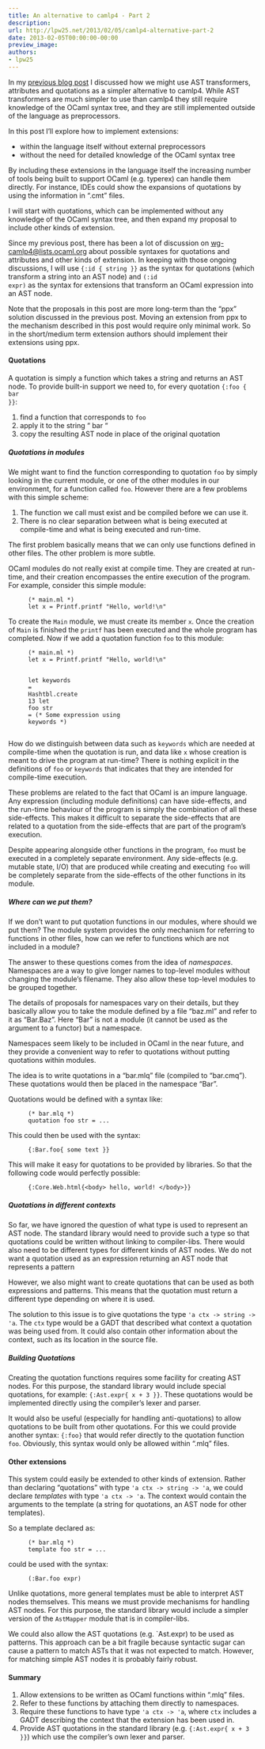 ```yaml
---
title: An alternative to camlp4 - Part 2
description:
url: http://lpw25.net/2013/02/05/camlp4-alternative-part-2
date: 2013-02-05T00:00:00-00:00
preview_image:
authors:
- lpw25
---
```


<p>In my <a href="http://lpw25.net/2013/01/23/camlp4-alternative-part-1.html">previous blog post</a> I
discussed how we might use AST transformers, attributes and quotations as a
simpler alternative to camlp4. While AST transformers are much simpler to use
than camlp4 they still require knowledge of the OCaml syntax tree, and they are
still implemented outside of the language as preprocessors.</p>

<p>In this post I&rsquo;ll explore how to implement extensions:</p>

<ul>
  <li>within the language itself without external preprocessors</li>
  <li>without the need for detailed knowledge of the OCaml syntax tree</li>
</ul>

<p>By including these extensions in the language itself the increasing number of
tools being built to support OCaml (e.g. typerex) can handle them directly. For
instance, IDEs could show the expansions of quotations by using the information
in &ldquo;.cmt&rdquo; files.</p>

<p>I will start with quotations, which can be implemented without any knowledge of
the OCaml syntax tree, and then expand my proposal to include other kinds of
extension.</p>

<p>Since my previous post, there has been a lot of discussion on
<a href="http://lists.ocaml.org/listinfo/wg-camlp4">wg-camlp4@lists.ocaml.org</a> about
possible syntaxes for quotations and attributes and other kinds of extension. In
keeping with those ongoing discussions, I will use <code class="highlighter-rouge"><span class="p">{</span><span class="err">:id</span><span class="w"> </span><span class="err">{</span><span class="w"> </span><span class="err">string</span><span class="w"> </span><span class="p">}</span><span class="err">}</span></code> as the
syntax for quotations (which transform a string into an AST node) and <code class="highlighter-rouge">(:id
expr)</code> as the syntax for extensions that transform an OCaml expression into an
AST node.</p>

<p>Note that the proposals in this post are more long-term than the &ldquo;ppx&rdquo; solution
discussed in the previous post. Moving an extension from ppx to the mechanism
described in this post would require only minimal work. So in the short/medium
term extension authors should implement their extensions using ppx.</p>

<h4>Quotations</h4>

<p>A quotation is simply a function which takes a string and returns an AST
node. To provide built-in support we need to, for every quotation <code class="highlighter-rouge"><span class="p">{</span><span class="err">:foo</span><span class="w"> </span><span class="err">{</span><span class="w"> </span><span class="err">bar</span><span class="w">
</span><span class="p">}</span><span class="err">}</span></code>:</p>

<ol>
  <li>find a function that corresponds to <code class="highlighter-rouge">foo</code></li>
  <li>apply it to the string &ldquo; bar &ldquo;</li>
  <li>copy the resulting AST node in place of the original quotation</li>
</ol>

<h5>Quotations in modules</h5>

<p>We might want to find the function corresponding to quotation <code class="highlighter-rouge">foo</code> by simply
looking in the current module, or one of the other modules in our environment,
for a function called <code class="highlighter-rouge">foo</code>. However there are a few problems with this simple
scheme:</p>

<ol>
  <li>The function we call must exist and be compiled before we can use it.</li>
  <li>There is no clear separation between what is being executed at compile-time
and what is being executed and run-time.</li>
</ol>

<p>The first problem basically means that we can only use functions defined in
other files. The other problem is more subtle.</p>

<p>OCaml modules do not really exist at compile time. They are created at run-time,
and their creation encompasses the entire execution of the program. For example,
consider this simple module:</p>

<figure class="highlight"><pre><code class="language-ocaml" data-lang="ocaml"><span class="c">(* main.ml *)</span>
<span class="k">let</span> <span class="n">x</span> <span class="p">=</span> <span class="nn">Printf</span><span class="p">.</span><span class="n">printf</span> <span class="s2">&quot;Hello, world!</span><span class="se">\n</span><span class="s2">&quot;</span></code></pre></figure>

<p>To create the <code class="highlighter-rouge">Main</code> module, we must create its member <code class="highlighter-rouge">x</code>. Once the creation of
<code class="highlighter-rouge">Main</code> is finished the <code class="highlighter-rouge">printf</code> has been executed and the whole program has
completed. Now if we add a quotation function <code class="highlighter-rouge">foo</code> to this module:</p>

<figure class="highlight"><pre><code class="language-ocaml" data-lang="ocaml"><span class="c">(* main.ml *)</span>
<span class="k">let</span> <span class="n">x</span> <span class="p">=</span> <span class="nn">Printf</span><span class="p">.</span><span class="n">printf</span> <span class="s2">&quot;Hello, world!</span><span class="se">\n</span><span class="s2">&quot;</span>

<span class="k">let</span> <span class="n">keywords</span> <span class="p">=</span> <span class="nn">Hashtbl</span><span class="p">.</span><span class="n">create</span> <span class="mi">13</span>
<span class="k">let</span> <span class="n">foo</span> <span class="n">str</span> <span class="p">=</span> <span class="c">(* Some expression using keywords *)</span></code></pre></figure>

<p>How do we distinguish between data such as <code class="highlighter-rouge">keywords</code> which are needed at
compile-time when the quotation is run, and data like <code class="highlighter-rouge">x</code> whose creation is
meant to drive the program at run-time? There is nothing explicit in the
definitions of <code class="highlighter-rouge">foo</code> or <code class="highlighter-rouge">keywords</code> that indicates that they are intended for
compile-time execution.</p>

<p>These problems are related to the fact that OCaml is an impure language. Any
expression (including module definitions) can have side-effects, and the
run-time behaviour of the program is simply the combination of all these
side-effects. This makes it difficult to separate the side-effects that are
related to a quotation from the side-effects that are part of the program&rsquo;s
execution.</p>

<p>Despite appearing alongside other functions in the program, <code class="highlighter-rouge">foo</code> must be
executed in a completely separate environment. Any side-effects (e.g. mutable
state, I/O) that are produced while creating and executing <code class="highlighter-rouge">foo</code> will be
completely separate from the side-effects of the other functions in its module.</p>

<h5>Where can we put them?</h5>

<p>If we don&rsquo;t want to put quotation functions in our modules, where should we put
them? The module system provides the only mechanism for referring to functions in
other files, how can we refer to functions which are not included in a module?</p>

<p>The answer to these questions comes from the idea of <em>namespaces</em>. Namespaces
are a way to give longer names to top-level modules without changing the
module&rsquo;s filename. They also allow these top-level modules to be grouped
together.</p>

<p>The details of proposals for namespaces vary on their details, but they
basically allow you to take the module defined by a file &ldquo;baz.ml&rdquo; and refer to
it as &ldquo;Bar.Baz&rdquo;. Here &ldquo;Bar&rdquo; is not a module (it cannot be used as the argument
to a functor) but a namespace.</p>

<p>Namespaces seem likely to be included in OCaml in the near future,
and they provide a convenient way to refer to quotations without putting
quotations within modules.</p>

<p>The idea is to write quotations in a &ldquo;bar.mlq&rdquo; file (compiled to
&ldquo;bar.cmq&rdquo;). These quotations would then be placed in the namespace &ldquo;Bar&rdquo;.</p>

<p>Quotations would be defined with a syntax like:</p>

<figure class="highlight"><pre><code class="language-ocaml" data-lang="ocaml"><span class="c">(* bar.mlq *)</span>
<span class="n">quotation</span> <span class="n">foo</span> <span class="n">str</span> <span class="p">=</span> <span class="o">...</span></code></pre></figure>

<p>This could then be used with the syntax:</p>

<figure class="highlight"><pre><code class="language-ocaml" data-lang="ocaml"><span class="o">{:</span><span class="nn">Bar</span><span class="p">.</span><span class="n">foo</span><span class="p">{</span> <span class="n">some</span> <span class="n">text</span> <span class="o">}}</span></code></pre></figure>

<p>This will make it easy for quotations to be provided by libraries. So that the
following code would perfectly possible:</p>

<figure class="highlight"><pre><code class="language-ocaml" data-lang="ocaml"><span class="o">{:</span><span class="nn">Core</span><span class="p">.</span><span class="nn">Web</span><span class="p">.</span><span class="n">html</span><span class="p">{&lt;</span><span class="n">body</span><span class="p">&gt;</span> <span class="n">hello</span><span class="p">,</span> <span class="n">world</span><span class="o">!</span> <span class="o">&lt;/</span><span class="n">body</span><span class="o">&gt;}}</span></code></pre></figure>

<h5>Quotations in different contexts</h5>

<p>So far, we have ignored the question of what type is used to represent an AST
node. The standard library would need to provide such a type so that quotations
could be written without linking to compiler-libs. There would also need to be
different types for different kinds of AST nodes. We do not want a quotation
used as an expression returning an AST node that represents a pattern</p>

<p>However, we also might want to create quotations that can be used as both
expressions and patterns. This means that the quotation must return a different
type depending on where it is used.</p>

<p>The solution to this issue is to give quotations the type <code class="highlighter-rouge">'a ctx -&gt; string -&gt;
'a</code>.  The <code class="highlighter-rouge">ctx</code> type would be a GADT that described what context a quotation was
being used from. It could also contain other information about the context, such
as its location in the source file.</p>

<h5>Building Quotations</h5>

<p>Creating the quotation functions requires some facility for creating AST
nodes. For this purpose, the standard library would include special quotations,
for example: <code class="highlighter-rouge"><span class="p">{</span><span class="err">:Ast.expr{</span><span class="w"> </span><span class="err">x</span><span class="w"> </span><span class="err">+</span><span class="w"> </span><span class="err">3</span><span class="w"> </span><span class="p">}</span><span class="err">}</span></code>. These quotations would be implemented
directly using the compiler&rsquo;s lexer and parser.</p>

<p>It would also be useful (especially for handling anti-quotations) to allow
quotations to be built from other quotations. For this we could provide another
syntax: <code class="highlighter-rouge"><span class="p">{</span><span class="err">:foo</span><span class="p">}</span></code> that would refer directly to the quotation function
<code class="highlighter-rouge">foo</code>. Obviously, this syntax would only be allowed within &ldquo;.mlq&rdquo; files.</p>

<h4>Other extensions</h4>

<p>This system could easily be extended to other kinds of extension. Rather than
declaring &ldquo;quotations&rdquo; with type <code class="highlighter-rouge">'a ctx -&gt; string -&gt; 'a</code>, we could declare
<em>templates</em> with type <code class="highlighter-rouge">'a ctx -&gt; 'a</code>. The context would contain the arguments to
the template (a string for quotations, an AST node for other templates).</p>

<p>So a template declared as:</p>

<figure class="highlight"><pre><code class="language-ocaml" data-lang="ocaml"><span class="c">(* bar.mlq *)</span>
<span class="n">template</span> <span class="n">foo</span> <span class="n">str</span> <span class="p">=</span> <span class="o">...</span></code></pre></figure>

<p>could be used with the syntax:</p>

<figure class="highlight"><pre><code class="language-ocaml" data-lang="ocaml"><span class="o">(:</span><span class="nn">Bar</span><span class="p">.</span><span class="n">foo</span> <span class="n">expr</span><span class="p">)</span></code></pre></figure>

<p>Unlike quotations, more general templates must be able to interpret AST nodes
themselves. This means we must provide mechanisms for handling AST nodes. For
this purpose, the standard library would include a simpler version of the
<code class="highlighter-rouge">AstMapper</code> module that is in compiler-libs.</p>

<p>We could also allow the AST quotations (e.g. `Ast.expr) to be used as
patterns. This approach can be a bit fragile because syntactic sugar can cause a
pattern to match ASTs that it was not expected to match. However, for matching
simple AST nodes it is probably fairly robust.</p>

<h4>Summary</h4>

<ol>
  <li>Allow extensions to be written as OCaml functions within &ldquo;.mlq&rdquo; files.</li>
  <li>Refer to these functions by attaching them directly to namespaces.</li>
  <li>Require these functions to have type <code class="highlighter-rouge">'a ctx -&gt; 'a</code>, where <code class="highlighter-rouge">ctx</code> includes a
GADT describing the context that the extension has been used in.</li>
  <li>Provide AST quotations in the standard library (e.g. <code class="highlighter-rouge"><span class="p">{</span><span class="err">:Ast.expr{</span><span class="w"> </span><span class="err">x</span><span class="w"> </span><span class="err">+</span><span class="w"> </span><span class="err">3</span><span class="w"> </span><span class="p">}</span><span class="err">}</span></code>)
which use the compiler&rsquo;s own lexer and parser.</li>
</ol>

